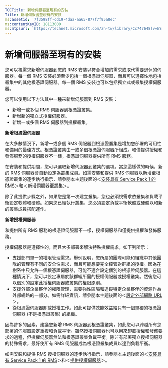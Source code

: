 ```yaml
---
TOCTitle: 新增伺服器至現有的安裝
Title: 新增伺服器至現有的安裝
ms:assetid: '7f3598ff-cd19-4daa-aa65-877f7f95a8ec'
ms:contentKeyID: 18113000
ms:mtpsurl: 'https://technet.microsoft.com/zh-tw/library/Cc747648(v=WS.10)'
---
```


新增伺服器至現有的安裝
======================

您可以視需求新增伺服器到您的 RMS 安裝以符合增加的需求或取代需要退休的伺服器。每一個 RMS 安裝必須至少包括一個根憑證伺服器，而且可以選擇性地包括叢集中的其他根憑證伺服器。每一個 RMS 安裝也可以包括獨立式或叢集授權伺服器。

您可以使用以下方法其中一種來新增伺服器到 RMS 安裝：

-   新增一或多個 RMS 伺服器到根憑證叢集。
-   新增新的獨立式授權伺服器。
-   新增一或多個 RMS 伺服器到授權叢集。

**新增根憑證伺服器**

在大多數情況下，新增一或多個 RMS 伺服器到根憑證叢集是增加您部署的可用性和備用的最佳方式。根憑證叢集由一或多個根憑證伺服器所組成。和僅提供授權和發佈服務的授權伺服器不一樣，根憑證伺服器提供所有 RMS 服務。

在安裝和提供期間，您可以選取新增伺服器到叢集的選項。當您這樣做的時候，新的 RMS 伺服器會自動設定為叢集成員。如需安裝和提供 RMS 伺服器以新增至根憑證叢集的逐步執行指示，請參閱本主題後面的＜[安裝具有 Service Pack 1 的 RMS](https://technet.microsoft.com/dab20175-a690-43f8-b943-768d289daa0d)＞和＜[新增伺服器至叢集](https://technet.microsoft.com/db635238-5528-4bec-9cc6-8244e2b3d733)＞。

除了此提供步驟之外，如果您是第一次建立叢集，您也必須視需求依叢集和負載平衡設定軟體和硬體。如果您已經執行叢集，您必須設定負載平衡軟體或硬體以和新的叢集成員搭配運作。

**新增授權伺服器**

和提供所有 RMS 服務的根憑證伺服器不一樣，授權伺服器和僅提供授權和發佈服務。

授權伺服器是選擇性的，而且大多部署來解決特殊授權需求，如下列所示：

-   支援部門單一的權限管理需求。舉例說明，您所屬的團隊可能和組織中其他團隊的管理有不同的安全性需求，而且可能想要完全控管對群組的授權。因為在樹系中只允許一個根憑證伺服器，可能不適合設定個別的根憑證伺服器。在這種情況下，您可以設定專屬於該群組所需的授權伺服器或授權叢集。然後您可以個別的設定此授權伺服器或叢集的權限原則。
-   支援外部企業夥伴的權限管理，需要強性區隔和追蹤特定企業夥伴的資源作為外部網路的一部分。如需詳細資訊，請參閱本主題後面的＜[設定外部網路 URL](https://technet.microsoft.com/88fec9ff-c96c-4d20-8856-0485e7507572)＞。
-   從根憑證伺服器卸載授權工作。如此可提供效能效益給只有一個單獨的根憑證伺服器 (不是根憑證叢集) 的組織。

因為許多的因素，建議您新增 RMS 伺服器到根憑證叢集，如此您可以跨越所有您部署的伺服器設定重複和負載平衡。雖然授權伺服器也可以用來卸載授權和發佈要求的過程，但授權伺服器無法和根憑證叢集負載平衡。除非有部署獨立授權伺服器的特殊需求，最好使所有 RMS 伺服器成為根憑證叢集成員以達到負載平衡。

如需安裝和提供 RMS 授權伺服器的逐步執行指示，請參閱本主題後面的＜[安裝具有 Service Pack 1 的 RMS](https://technet.microsoft.com/dab20175-a690-43f8-b943-768d289daa0d)＞和＜[提供授權伺服器](https://technet.microsoft.com/4d67b898-0ba9-4eef-ab7d-ee0ca55a688e)＞。
